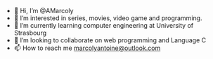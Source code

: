 - 👋 Hi, I’m @AMarcoly
- 👀 I’m interested in series, movies, video game and programming.
- 🌱 I’m currently learning computer engineering at University of Strasbourg
- 💞️ I’m looking to collaborate on web programming and Language C
- 📫 How to reach me marcolyantoine@outlook.com


<!---
AMarcoly/AMarcoly is a ✨ special ✨ repository because its `README.md` (this file) appears on your GitHub profile.
You can click the Preview link to take a look at your changes.
--->
